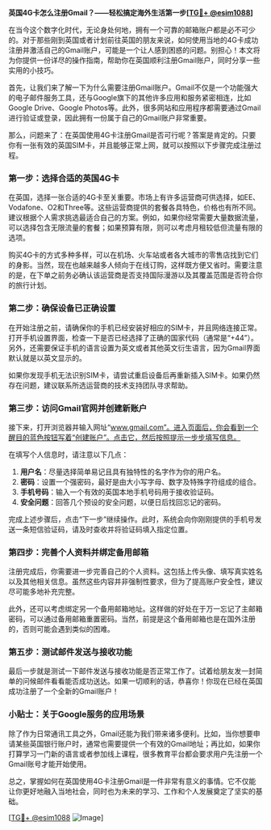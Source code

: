 **英国4G卡怎么注册Gmail？——轻松搞定海外生活第一步[[TG💪+ @esim1088](https://t.me/s/esim1088)]**

在当今这个数字化时代，无论身处何地，拥有一个可靠的邮箱账户都是必不可少的。对于那些刚到英国或者计划前往英国的朋友来说，如何使用当地的4G卡成功注册并激活自己的Gmail账户，可能是一个让人感到困惑的问题。别担心！本文将为你提供一份详尽的操作指南，帮助你在英国顺利注册Gmail账户，同时分享一些实用的小技巧。

首先，让我们来了解一下为什么需要注册Gmail账户。Gmail不仅是一个功能强大的电子邮件服务工具，还与Google旗下的其他许多应用和服务紧密相连，比如Google Drive、Google Photos等。此外，很多网站和应用程序都需要通过Gmail进行验证或登录，因此拥有一份属于自己的Gmail账户非常重要。

那么，问题来了：在英国使用4G卡注册Gmail是否可行呢？答案是肯定的。只要你有一张有效的英国SIM卡，并且能够正常上网，就可以按照以下步骤完成注册过程。

### 第一步：选择合适的英国4G卡

在英国，选择一张合适的4G卡至关重要。市场上有许多运营商可供选择，如EE、Vodafone、O2和Three等。这些运营商提供的套餐各具特色，价格也有所不同。建议根据个人需求挑选最适合自己的方案。例如，如果你经常需要大量数据流量，可以选择包含无限流量的套餐；如果预算有限，则可以考虑月租较低但流量有限的选项。

购买4G卡的方式多种多样，可以在机场、火车站或者各大城市的零售店找到它们的身影。当然，现在也越来越多人倾向于在线订购，这样既方便又省时。需要注意的是，在下单之前务必确认该运营商是否支持国际漫游以及其覆盖范围是否符合你的旅行计划。

### 第二步：确保设备已正确设置

在开始注册之前，请确保你的手机已经安装好相应的SIM卡，并且网络连接正常。打开手机设置界面，检查一下是否已经选择了正确的国家代码（通常是“+44”）。另外，还需要保证手机的语言设置为英文或者其他英文衍生语言，因为Gmail界面默认就是以英文显示的。

如果你发现手机无法识别SIM卡，请尝试重启设备后再重新插入SIM卡。如果仍然存在问题，建议联系所选运营商的技术支持团队寻求帮助。

### 第三步：访问Gmail官网并创建新账户

接下来，打开浏览器并输入网址“www.gmail.com”。进入页面后，你会看到一个醒目的蓝色按钮写着“创建账户”。点击它，然后按照提示一步步填写信息。

在填写个人信息时，请注意以下几点：
1. **用户名**：尽量选择简单易记且具有独特性的名字作为你的用户名。
2. **密码**：设置一个强密码，最好是由大小写字母、数字及特殊字符组成的组合。
3. **手机号码**：输入一个有效的英国本地手机号码用于接收验证码。
4. **安全问题**：回答几个预设的安全问题，以便日后找回忘记的密码。

完成上述步骤后，点击“下一步”继续操作。此时，系统会向你刚刚提供的手机号发送一条短信验证码，请及时查收并将验证码填入指定位置。

### 第四步：完善个人资料并绑定备用邮箱

注册完成后，你需要进一步完善自己的个人资料。这包括上传头像、填写真实姓名以及其他相关信息。虽然这些内容并非强制性要求，但为了提高账户安全性，建议尽可能多地补充完整。

此外，还可以考虑绑定另一个备用邮箱地址。这样做的好处在于万一忘记了主邮箱密码，可以通过备用邮箱重置密码。当然，前提是这个备用邮箱也是在国外注册的，否则可能会遇到类似的困难。

### 第五步：测试邮件发送与接收功能

最后一步就是测试一下邮件发送与接收功能是否正常工作了。试着给朋友发一封简单的问候邮件看看能否成功送达。如果一切顺利的话，恭喜你！你现在已经在英国成功注册了一个全新的Gmail账户！

### 小贴士：关于Google服务的应用场景

除了作为日常通讯工具之外，Gmail还能为我们带来诸多便利。比如，当你想要申请某些英国银行账户时，通常也需要提供一个有效的Gmail地址；再比如，如果你打算学习一门新的语言或者参加线上课程，很多教育平台都会要求用户先注册一个Gmail账号才能开始使用。

总之，掌握如何在英国使用4G卡注册Gmail是一件非常有意义的事情。它不仅能让你更好地融入当地社会，同时也为未来的学习、工作和个人发展奠定了坚实的基础。

[[TG💪+ @esim1088](https://t.me/s/esim1088) ![Image](https://i.postimg.cc/4NQfJmqS/Snipaste-2025-05-13-00-14-12.png)]